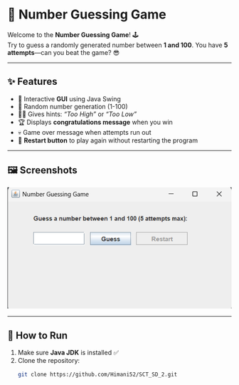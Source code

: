 # 🎯 Number Guessing Game

Welcome to the **Number Guessing Game**! 🕹️  
Try to guess a randomly generated number between **1 and 100**. You have **5 attempts**—can you beat the game? 😎  

---

## ✨ Features
- 🎨 Interactive **GUI** using Java Swing  
- 🎲 Random number generation (1-100)  
- 🕵️‍♂️ Gives hints: *“Too High”* or *“Too Low”*  
- 🏆 Displays **congratulations message** when you win  
- 💀 Game over message when attempts run out  
- 🔄 **Restart button** to play again without restarting the program  

---

## 🖼 Screenshots
 

 
![Screenshot](Screenshots/output.png)  

---

## 🏃 How to Run
1. Make sure **Java JDK** is installed ✅  
2. Clone the repository:
   ```bash
   git clone https://github.com/Himani52/SCT_SD_2.git
